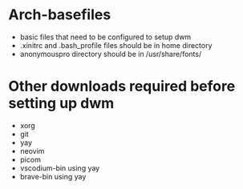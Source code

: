 # Arch-basefiles
+ basic files that need to be configured to setup dwm
+ .xinitrc and .bash_profile files should be in home directory
+ anonymouspro directory should be in /usr/share/fonts/
# Other downloads required before setting up dwm
+ xorg
+ git
+ yay
+ neovim
+ picom
+ vscodium-bin using yay
+ brave-bin using yay
